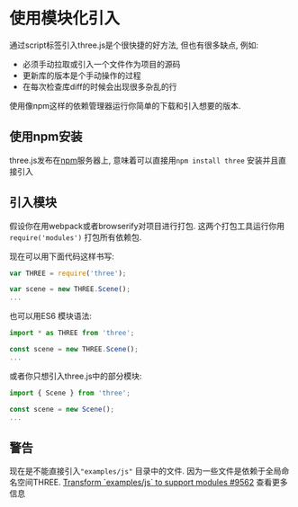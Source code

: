 # 使用模块化引入

通过script标签引入three.js是个很快捷的好方法, 但也有很多缺点, 例如:

* 必须手动拉取或引入一个文件作为项目的源码
* 更新库的版本是个手动操作的过程
* 在每次检查库diff的时候会出现很多杂乱的行

使用像npm这样的依赖管理器运行你简单的下载和引入想要的版本.

## 使用npm安装

three.js发布在[npm](https://www.npmjs.com/package/three)服务器上, 意味着可以直接用`npm install three` 安装并且直接引入

## 引入模块

假设你在用webpack或者browserify对项目进行打包. 这两个打包工具运行你用`require('modules')` 打包所有依赖包. 

现在可以用下面代码这样书写:

```js
var THREE = require('three');

var scene = new THREE.Scene();
...
```

也可以用ES6 模块语法:

```js
import * as THREE from 'three';

const scene = new THREE.Scene();
...
```

或者你只想引入three.js中的部分模块:

```js
import { Scene } from 'three';

const scene = new Scene();
...
```

## 警告

现在是不能直接引入`"examples/js"`  目录中的文件. 因为一些文件是依赖于全局命名空间THREE. [Transform \`examples/js\` to support modules \#9562](https://github.com/mrdoob/three.js/issues/9562) 查看更多信息























